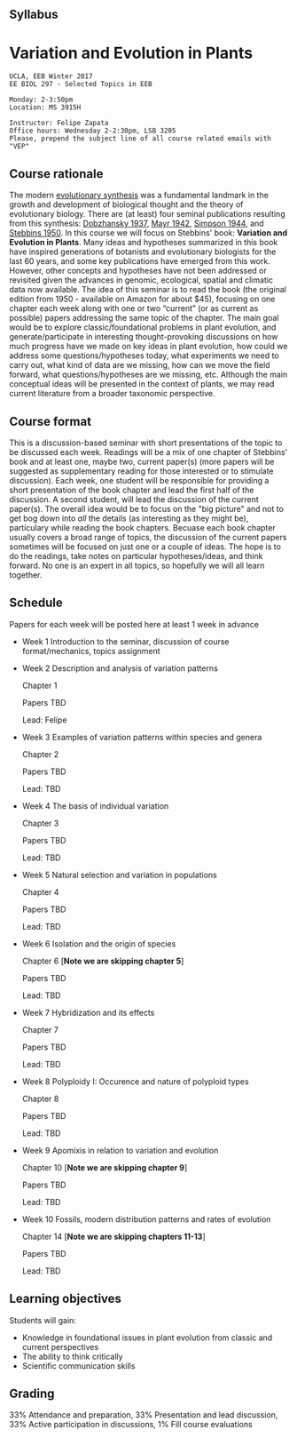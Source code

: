 ## Syllabus

# Variation and Evolution in Plants

    UCLA, EEB Winter 2017
    EE BIOL 297 - Selected Topics in EEB
    
    Monday: 2-3:50pm
    Location: MS 3915H
    
    Instructor: Felipe Zapata
    Office hours: Wednesday 2-2:30pm, LSB 3205
    Please, prepend the subject line of all course related emails with "VEP"


## Course rationale

The modern [evolutionary synthesis](https://en.wikipedia.org/wiki/Modern_evolutionary_synthesis) was a fundamental landmark in the growth and development of biological thought and the theory of evolutionary biology. There are (at least) four seminal publications resulting from this synthesis: [Dobzhansky 1937](https://en.wikipedia.org/wiki/Genetics_and_the_Origin_of_Species), [Mayr 1942](https://en.wikipedia.org/wiki/Systematics_and_the_Origin_of_Species), [Simpson 1944](https://en.wikipedia.org/wiki/Tempo_and_Mode_in_Evolution), and [Stebbins 1950](https://en.wikipedia.org/wiki/Variation_and_Evolution_in_Plants). In this course we will focus on Stebbins' book: **Variation and Evolution in Plants**. Many ideas and hypotheses summarized in this book have inspired generations of botanists and evolutionary biologists for the last 60 years, and some key publications have emerged from this work. However, other concepts and hypotheses have not been addressed or revisited given the advances in genomic, ecological, spatial and climatic data now available. The idea of this seminar is to read the book (the original edition from 1950 - available on Amazon for about $45), focusing on one chapter each week along with one or two “current” (or as current as possible) papers addressing the same topic of the chapter. The main goal would be to explore classic/foundational problems in plant evolution, and generate/participate in interesting thought-provoking discussions on how much progress have we made on key ideas in plant evolution, how could we address some questions/hypotheses today, what experiments we need to carry out, what kind of data are we missing, how can we move the field forward, what questions/hypotheses are we missing, etc. Although the main conceptual ideas will be presented in the context of plants, we may read current literature from a broader taxonomic perspective.

## Course format

This is a discussion-based seminar with short presentations of the topic to be discussed each week. Readings will be a mix of one chapter of Stebbins' book and at least one, maybe two, current paper(s) (more papers will be suggested as supplementary reading for those interested or to stimulate discussion). Each week, one student will be responsible for providing a short presentation of the book chapter and lead the first half of the discussion. A second student, will lead the discussion of the current paper(s). The overall idea would be to focus on the "big picture" and not to get bog down into *all* the details (as interesting as they might be), particulary while reading the book chapters. Becuase each book chapter usually covers a broad range of topics, the discussion of the current papers sometimes will be focused on just one or a couple of ideas. The hope is to do the readings, take notes on particular hypotheses/ideas, and think forward. No one is an expert in all topics, so hopefully we will all learn together. 

## Schedule

Papers for each week will be posted here at least 1 week in advance

* Week 1 Introduction to the seminar, discussion of course format/mechanics, topics assignment

* Week 2 Description and analysis of variation patterns

  Chapter 1
  
  Papers TBD
  
  Lead: Felipe

* Week 3 Examples of variation patterns within species and genera

  Chapter 2
  
  Papers TBD
  
  Lead: TBD
  
* Week 4 The basis of individual variation

  Chapter 3
  
  Papers TBD
  
  Lead: TBD
  
* Week 5 Natural selection and variation in populations

  Chapter 4
  
  Papers TBD
  
  Lead: TBD
  
* Week 6 Isolation and the origin of species

  Chapter 6 [**Note we are skipping chapter 5**]
  
  Papers TBD
  
  Lead: TBD

* Week 7 Hybridization and its effects

  Chapter 7
  
  Papers TBD
  
  Lead: TBD
  
* Week 8 Polyploidy I: Occurence and nature of polyploid types

  Chapter 8
  
  Papers TBD
  
  Lead: TBD
  
* Week 9 Apomixis in relation to variation and evolution

  Chapter 10 [**Note we are skipping chapter 9**]
  
  Papers TBD
  
  Lead: TBD
  
* Week 10 Fossils, modern distribution patterns and rates of evolution

  Chapter 14 [**Note we are skipping chapters 11-13**]
  
  Papers TBD
  
  Lead: TBD
  
  
## Learning objectives

Students will gain:

* Knowledge in foundational issues in plant evolution from classic and current perspectives
* The ability to think critically 
* Scientific communication skills

## Grading

33% Attendance and preparation, 33% Presentation and lead discussion, 33% Active participation in discussions, 1% Fill course evaluations
